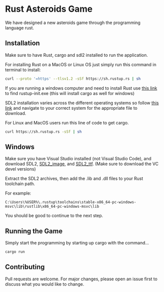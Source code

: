 # Rust Asteroids Game

We have designed a new asteroids game through the programming language rust.

## Installation

Make sure to have Rust, cargo and sdl2 installed to run the application.

For installing Rust on a MacOS or Linux OS just simply run this command in terminal to install:

```bash
curl --proto '=https' --tlsv1.2 -sSf https://sh.rustup.rs | sh
```

If you are running a windows computer and need to install Rust use [this link](https://forge.rust-lang.org/infra/other-installation-methods.html#which) to find rustup-init.exe (this will install cargo as well for windows)

SDL2 installation varies across the different operating systems 
so follow [this link](https://www.libsdl.org/download-2.0.php) and navigate to your correct system for the appropriate file to download.

For Linux and MacOS users run this line of code to get cargo.

```bash
curl https://sh.rustup.rs -sSf | sh
```

## Windows
Make sure you have Visual Studio installed (not Visual Studio Code), and download SDL2, [SDL2_image](https://www.libsdl.org/projects/SDL_image/), and [SDL2_ttf](https://www.libsdl.org/projects/SDL_ttf/). (Make sure to download the VC devel versions)

Extract the SDL2 archives, then add the .lib and .dll files to your Rust toolchain path.

For example:
```
C:\Users\%USER%\.rustup\toolchains\stable-x86_64-pc-windows-msvc\lib\rustlib\x86_64-pc-windows-msvc\lib
```

You should be good to continue to the next step.

## Running the Game

Simply start the programming by starting up cargo with the command...

```bash
cargo run
```

## Contributing
Pull requests are welcome. For major changes, please open an issue first to discuss what you would like to change.
